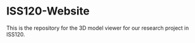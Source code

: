# ISS120-Website
This is the repository for the 3D model viewer for our research project in ISS120.
